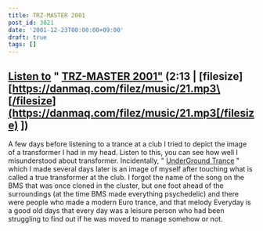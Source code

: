 ```yaml
---
title: TRZ-MASTER 2001
post_id: 3021
date: '2001-12-23T00:00:00+09:00'
draft: true
tags: []
---
```


## [Listen to](https://danmaq.com/filez/music/21.mp3) " [TRZ-MASTER 2001"](https://danmaq.com/filez/music/21.mp3) (2:13 | \[filesize\] [https://danmaq.com/filez/music/21.mp3\[/filesize](https://danmaq.com/filez/music/21.mp3[/filesize) \])

A few days before listening to a trance at a club I tried to depict the image of a transformer I had in my head. Listen to this, you can see how well I misunderstood about transformer. Incidentally, " [UnderGround Trance](https://danmaq.com/underground-trance) " which I made several days later is an image of myself after touching what is called a true transformer at the club. I forgot the name of the song on the BMS that was once cloned in the cluster, but one foot ahead of the surroundings (at the time BMS made everything psychedelic) and there were people who made a modern Euro trance, and that melody Everyday is a good old days that every day was a leisure person who had been struggling to find out if he was moved to manage somehow or not.
